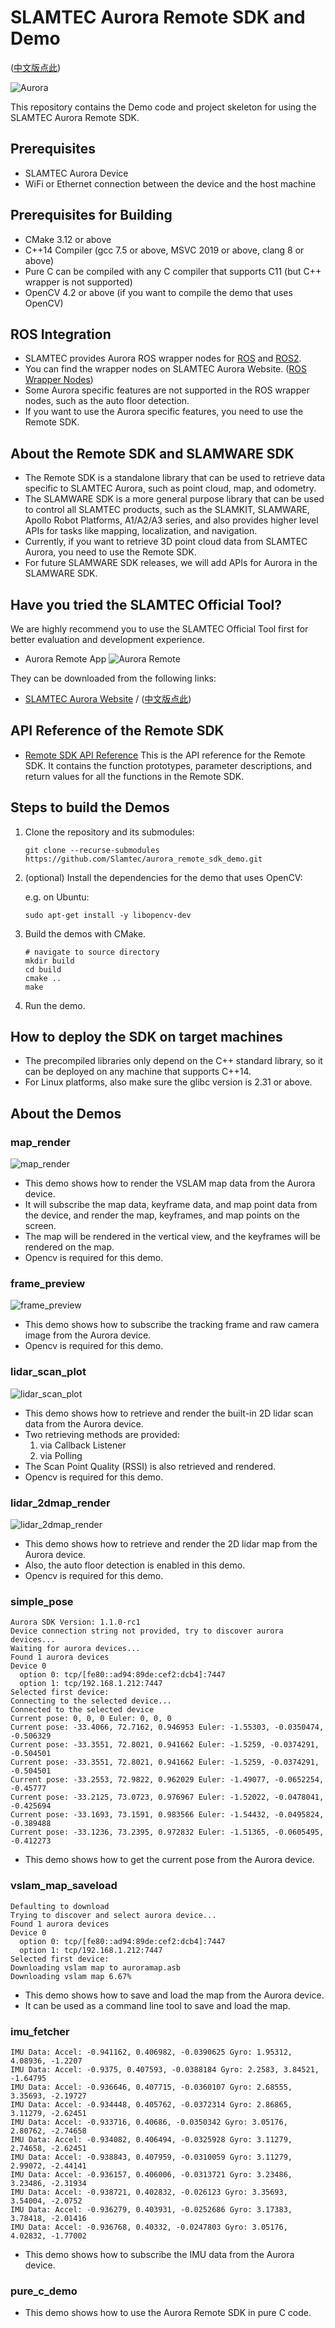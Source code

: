 # SLAMTEC Aurora Remote SDK and Demo

([中文版点此](README.zh-CN.md))

![Aurora](res/aurora.device.png)


This repository contains the Demo code and project skeleton for using the SLAMTEC Aurora Remote SDK.


## Prerequisites
- SLAMTEC Aurora Device
- WiFi or Ethernet connection between the device and the host machine

## Prerequisites for Building
- CMake 3.12 or above
- C++14 Compiler (gcc 7.5 or above, MSVC 2019 or above, clang 8 or above)
- Pure C can be compiled with any C compiler that supports C11 (but C++ wrapper is not supported)
- OpenCV 4.2 or above (if you want to compile the demo that uses OpenCV)

## ROS Integration
- SLAMTEC provides Aurora ROS wrapper nodes for [ROS](https://github.com/Slamtec/aurora_ros) and [ROS2](https://github.com/Slamtec/aurora_ros/tree/ros2).
- You can find the wrapper nodes on SLAMTEC Aurora Website. ([ROS Wrapper Nodes](https://developer.slamtec.com/docs/slamware/aurora_ros2_sdk_en/))
- Some Aurora specific features are not supported in the ROS wrapper nodes, such as the auto floor detection.
- If you want to use the Aurora specific features, you need to use the Remote SDK.

## About the Remote SDK and SLAMWARE SDK
- The Remote SDK is a standalone library that can be used to retrieve data specific to SLAMTEC Aurora, such as point cloud, map, and odometry.
- The SLAMWARE SDK is a more general purpose library that can be used to control all SLAMTEC products, such as the SLAMKIT, SLAMWARE, Apollo Robot Platforms, A1/A2/A3 series, and also provides higher level APIs for tasks like mapping, localization, and navigation. 
- Currently, if you want to retrieve 3D point cloud data from SLAMTEC Aurora, you need to use the Remote SDK.
- For future SLAMWARE SDK releases, we will add APIs for Aurora in the SLAMWARE SDK.

## Have you tried the SLAMTEC Official Tool?
We are highly recommend you to use the SLAMTEC Official Tool first for better evaluation and development experience.
- Aurora Remote App
![Aurora Remote](res/aurora.remote.png)

They can be downloaded from the following links:
- [SLAMTEC Aurora Website](https://www.slamtec.com/en/Aurora) / ([中文版点此](https://www.slamtec.com/cn/Aurora))

## API Reference of the Remote SDK
- [Remote SDK API Reference](doc/html/index.html)
This is the API reference for the Remote SDK. It contains the function prototypes, parameter descriptions, and return values for all the functions in the Remote SDK.


## Steps to build the Demos
1. Clone the repository and its submodules:
    ```
    git clone --recurse-submodules https://github.com/Slamtec/aurora_remote_sdk_demo.git
   
2. (optional) Install the dependencies for the demo that uses OpenCV:
  
   e.g. on Ubuntu:
   ```
   sudo apt-get install -y libopencv-dev
   ```

3. Build the demos with CMake.

    ```
    # navigate to source directory
    mkdir build
    cd build
    cmake ..
    make
    ```
4. Run the demo.


## How to deploy the SDK on target machines
- The precompiled libraries only depend on the C++ standard library, so it can be deployed on any machine that supports C++14.
- For Linux platforms, also make sure the glibc version is 2.31 or above.

## About the Demos
### map_render
![map_render](res/demo_vertical_map.gif)
- This demo shows how to render the VSLAM map data from the Aurora device.
- It will subscribe the map data, keyframe data, and map point data from the device, and render the map, keyframes, and map points on the screen.
- The map will be rendered in the vertical view, and the keyframes will be rendered on the map.
- Opencv is required for this demo.

### frame_preview
![frame_preview](res/demo_tracking_prev_full.png)
- This demo shows how to subscribe the tracking frame and raw camera image from the Aurora device.
- Opencv is required for this demo.


### lidar_scan_plot
![lidar_scan_plot](res/demo.lidar.scan.rendering.gif)
- This demo shows how to retrieve and render the built-in 2D lidar scan data from the Aurora device.
- Two retrieving methods are provided:
   1. via Callback Listener
   2. via Polling
- The Scan Point Quality (RSSI) is also retrieved and rendered.
- Opencv is required for this demo.


### lidar_2dmap_render
![lidar_2dmap_render](res/demo_lidar_2dmap.gif)
- This demo shows how to retrieve and render the 2D lidar map from the Aurora device.
- Also, the auto floor detection is enabled in this demo.
- Opencv is required for this demo.


### simple_pose
```
Aurora SDK Version: 1.1.0-rc1
Device connection string not provided, try to discover aurora devices...
Waiting for aurora devices...
Found 1 aurora devices
Device 0
  option 0: tcp/[fe80::ad94:89de:cef2:dcb4]:7447
  option 1: tcp/192.168.1.212:7447
Selected first device: 
Connecting to the selected device...
Connected to the selected device
Current pose: 0, 0, 0 Euler: 0, 0, 0
Current pose: -33.4066, 72.7162, 0.946953 Euler: -1.55303, -0.0350474, -0.506329
Current pose: -33.3551, 72.8021, 0.941662 Euler: -1.5259, -0.0374291, -0.504501
Current pose: -33.3551, 72.8021, 0.941662 Euler: -1.5259, -0.0374291, -0.504501
Current pose: -33.2553, 72.9822, 0.962029 Euler: -1.49077, -0.0652254, -0.45777
Current pose: -33.2125, 73.0723, 0.976967 Euler: -1.52022, -0.0478041, -0.425694
Current pose: -33.1693, 73.1591, 0.983566 Euler: -1.54432, -0.0495824, -0.389488
Current pose: -33.1236, 73.2395, 0.972832 Euler: -1.51365, -0.0605495, -0.412273
```

- This demo shows how to get the current pose from the Aurora device.

### vslam_map_saveload
```
Defaulting to download
Trying to discover and select aurora device...
Found 1 aurora devices
Device 0
  option 0: tcp/[fe80::ad94:89de:cef2:dcb4]:7447
  option 1: tcp/192.168.1.212:7447
Selected first device: 
Downloading vslam map to auroramap.asb
Downloading vslam map 6.67%
```
- This demo shows how to save and load the map from the Aurora device.
- It can be used as a command line tool to save and load the map.


### imu_fetcher
```
IMU Data: Accel: -0.941162, 0.406982, -0.0390625 Gyro: 1.95312, 4.08936, -1.2207
IMU Data: Accel: -0.9375, 0.407593, -0.0388184 Gyro: 2.2583, 3.84521, -1.64795
IMU Data: Accel: -0.936646, 0.407715, -0.0360107 Gyro: 2.68555, 3.35693, -2.19727
IMU Data: Accel: -0.934448, 0.405762, -0.0372314 Gyro: 2.86865, 3.11279, -2.62451
IMU Data: Accel: -0.933716, 0.40686, -0.0350342 Gyro: 3.05176, 2.80762, -2.74658
IMU Data: Accel: -0.934082, 0.406494, -0.0325928 Gyro: 3.11279, 2.74658, -2.62451
IMU Data: Accel: -0.938843, 0.407959, -0.0310059 Gyro: 3.11279, 2.99072, -2.44141
IMU Data: Accel: -0.936157, 0.406006, -0.0313721 Gyro: 3.23486, 3.23486, -2.31934
IMU Data: Accel: -0.938721, 0.402832, -0.026123 Gyro: 3.35693, 3.54004, -2.0752
IMU Data: Accel: -0.936279, 0.403931, -0.0252686 Gyro: 3.17383, 3.78418, -2.01416
IMU Data: Accel: -0.936768, 0.40332, -0.0247803 Gyro: 3.05176, 4.02832, -1.77002
```
- This demo shows how to subscribe the IMU data from the Aurora device.

### pure_c_demo
- This demo shows how to use the Aurora Remote SDK in pure C code.
